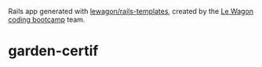 Rails app generated with [lewagon/rails-templates](https://github.com/lewagon/rails-templates), created by the [Le Wagon coding bootcamp](https://www.lewagon.com) team.
# garden-certif
